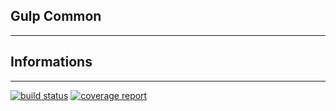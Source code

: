## Gulp Common
------

## Informations
------
[![build status](https://gitlab.com/seizeions/gulp-common/badges/master/build.svg)](https://gitlab.com/seizeions/gulp-common/commits/master)
[![coverage report](https://gitlab.com/seizeions/gulp-common/badges/master/coverage.svg)](https://gitlab.com/seizeions/gulp-common/commits/master)
